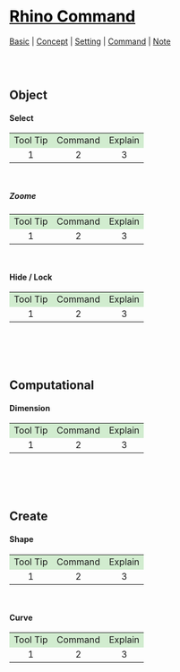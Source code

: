 <style>
.md0{margin-top: 100px;}
.md1{margin-top: 75px;}
.md2{margin-top: 50px;}
.md3{margin-top: 25px;}
.tbl1 td#header{background-color: D1ECCF}
.tbl1 tr#header{background-color: D1ECCF}
</style>

# [<span style="color:black;">Rhino Command</span>](Rhino.md)
[Basic](Rhino-Basic.md) | [Concept](Rhino-Concept.md) | [Setting](Rhino-Setting.md) | [Command](Rhino-Command.md) | [Note](Rhino-Note.md)
<div class="md1"></div>




## Object
#### Select
<table><tbody>
<tr align="center"><td  bgcolor="D1ECCF">Tool Tip</td><td bgcolor="D1ECCF">Command</td><td  bgcolor="D1ECCF">Explain</td></tr>
<tr align="center"><td>1</td><td>2</td><td>3</td></tr>
</tbody></table>

<div class="md2"></div>

##### Zoome
<table><tbody>
<tr align="center"><td  bgcolor="D1ECCF">Tool Tip</td><td bgcolor="D1ECCF">Command</td><td  bgcolor="D1ECCF">Explain</td></tr>
<tr align="center"><td>1</td><td>2</td><td>3</td></tr>
</tbody></table>

<div class="md2"></div>

#### Hide / Lock
<table><tbody>
<tr align="center"><td  bgcolor="D1ECCF">Tool Tip</td><td bgcolor="D1ECCF">Command</td><td  bgcolor="D1ECCF">Explain</td></tr>
<tr align="center"><td>1</td><td>2</td><td>3</td></tr>
</tbody></table>




<div class="md0"></div>




## Computational
#### Dimension
<table><tbody>
<tr align="center"><td  bgcolor="D1ECCF">Tool Tip</td><td bgcolor="D1ECCF">Command</td><td  bgcolor="D1ECCF">Explain</td></tr>
<tr align="center"><td>1</td><td>2</td><td>3</td></tr>
</tbody></table>




<div class="md0"></div>




## Create
#### Shape
<table><tbody>
<tr align="center"><td  bgcolor="D1ECCF">Tool Tip</td><td bgcolor="D1ECCF">Command</td><td  bgcolor="D1ECCF">Explain</td></tr>
<tr align="center"><td>1</td><td>2</td><td>3</td></tr>
</tbody></table>

<div class="md2"></div>

#### Curve
<table><tbody>
<tr align="center"><td  bgcolor="D1ECCF">Tool Tip</td><td bgcolor="D1ECCF">Command</td><td  bgcolor="D1ECCF">Explain</td></tr>
<tr align="center"><td>1</td><td>2</td><td>3</td></tr>
</tbody></table>

